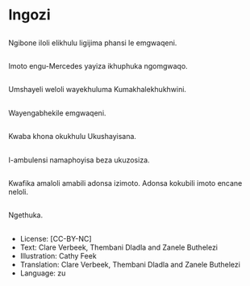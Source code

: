 # Ingozi

##
Ngibone iloli elikhulu
ligijima phansi le
emgwaqeni.

##
Imoto engu-Mercedes
yayiza ikhuphuka
ngomgwaqo.

##
Umshayeli weloli
wayekhuluma
Kumakhalekhukhwini.

##
Wayengabhekile
emgwaqeni.

##
Kwaba khona okukhulu
Ukushayisana.

##
I-ambulensi
namaphoyisa
beza ukuzosiza.

##
Kwafika amaloli amabili
adonsa izimoto. Adonsa
kokubili imoto encane
neloli.

##
Ngethuka.

##
* License: [CC-BY-NC]
* Text: Clare Verbeek, Thembani Dladla and Zanele Buthelezi
* Illustration: Cathy Feek
* Translation: Clare Verbeek, Thembani Dladla and Zanele Buthelezi
* Language: zu
